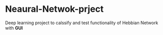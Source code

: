 # Neaural-Netwok-prject
Deep learning project to calssify and test functionality of Hebbian Network with **GUI**
